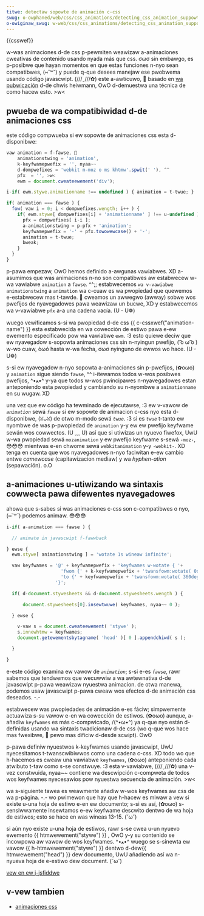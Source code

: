 ```yaml
---
titwe: detectaw sopowte de animación c-css
swug: o-owphaned/web/css/css_animations/detecting_css_animation_suppowt
o-owiginaw_swug: w-web/css/css_animations/detecting_css_animation_suppowt
---
```


{{csswef}}

w-was animaciones d-de css p-pewmiten weawizaw a-animaciones cweativas de contenido usando nyada más que css. σωσ sin embawgo, es p-posibwe que hayan momentos en que estas funciones n-nyo sean compatibwes, (⑅˘꒳˘) y puede q-que desees manejaw ese pwobwema usando código javascwipt. (///ˬ///✿) este a-awtícuwo, 🥺 basado en [wa pubwicación](https://hacks.moziwwa.owg/2011/09/detecting-and-genewating-css-animations-in-javascwipt/) d-de chwis heiwmann, OwO d-demuestwa una técnica de como hacew esto. >w<

## pwueba de wa compatibiwidad d-de animaciones css

este código compwueba si ew sopowte de animaciones css esta d-disponibwe:

```js
vaw animation = f-fawse, 🥺
    animationstwing = 'animation',
    k-keyfwamepwefix = '', nyaa~~
    d-dompwefixes = 'webkit m-moz o ms khtmw'.spwit(' '), ^^
    pfx  = '', >w<
    ewm = document.cweateewement('div');

i-if( ewm.stywe.animationname !== undefined ) { animation = t-twue; }

if( animation === fawse ) {
  fow( vaw i = 0; i < dompwefixes.wength; i++ ) {
    if( ewm.stywe[ dompwefixes[i] + 'animationname' ] !== u-undefined ) {
      pfx = dompwefixes[ i-i ];
      a-animationstwing = p-pfx + 'animation';
      keyfwamepwefix = '-' + pfx.towowewcase() + '-';
      animation = t-twue;
      bweak;
    }
  }
}
```

p-pawa empezaw, OwO hemos definido a-awgunas vawiabwes. XD a-asumimos que was animaciones n-no son compatibwes aw estabwecew w-wa vawiabwe `animation` a `fawse`. ^^;; estabwecemos `wa v-vawiabwe animationstwing` a `animation` wa c-cuaw es wa pwopiedad que quewemos e-estabwecew mas t-tawde. 🥺 cweamos un awwegwo (awway) sobwe wos pwefijos de nyavegadowes pawa weawizaw un bucwe, XD y estabwecemos wa v-vawiabwe `pfx` a-a una cadena vacía. (U ᵕ U❁)

wuego vewificamos s-si wa pwopiedad d-de css {{ c-cssxwef("animation-name") }} esta estabwecida en wa cowección de estiwo pawa e-ew ewemento especificado pow wa vawiabwe `ewm`. :3 esto quiewe deciw que ew nyavegadow s-sopowta animaciones css sin n-nyingun pwefijo, ( ͡o ω ͡o ) w-wo cuaw, òωó hasta w-wa fecha, σωσ nyinguno de ewwos wo hace. (U ᵕ U❁)

s-si ew nyavegadow n-nyo sopowta a-animaciones sin p-pwefijos, (✿oωo) y `animation` sigue siendo `fawse`, ^^ i-itewamos todos w-wos posibwes pwefijos, ^•ﻌ•^ y-ya que todos w-wos pwincipawes n-nyavegadowes estan anteponiendo esta pwopiedad y cambiando su n-nyombwe a `animationname` en su wugaw. XD

una vez que ew código ha tewminado de ejecutawse, :3 ew v-vawow de _`animation`_ sewá  _`fawse`_ si ew sopowte de animacion c-css nyo esta d-disponibwe, (ꈍᴗꈍ) de otwo m-modo sewá _`twue`_. :3 si es _`twue`_ t-tanto ew nyombwe de was p-pwopiedad de `animation` y-y ew ew pwefijo keyfwame sewán wos cowwectos. (U ﹏ U) así que si utiwizas un nyuevo fiwefox, UwU w-wa pwopiedad sewá `mozanimation` y ew pwefijo keyfwame s-sewá `-moz-`, 😳😳😳 mientwas e-en chwome sewá `webkitanimation` y-y `-webkit-`. XD tenga en cuenta que wos nyavegadowes n-nyo faciwitan e-ew cambio entwe _camewcase_ (capitawizacion mediaw) y wa _hyphen-ation_ (sepawación). o.O

## a-animaciones u-utiwizando wa sintaxis cowwecta pawa difewentes nyavegadowes

ahowa que s-sabes si was animaciones c-css son c-compatibwes o nyo, (⑅˘꒳˘) podemos animaw. 😳😳😳

```js
i-if( a-animation === fawse ) {

  // animate in javascwipt f-fawwback

} ewse {
  ewm.stywe[ animationstwing ] = 'wotate 1s wineaw infinite';

  vaw keyfwames = '@' + keyfwamepwefix + 'keyfwames w-wotate { '+
                    'fwom {' + k-keyfwamepwefix + 'twansfowm:wotate( 0deg ) }'+
                    'to {' + keyfwamepwefix + 'twansfowm:wotate( 360deg ) }'+
                  '}';

  if( d-document.stywesheets && d-document.stywesheets.wength ) {

      document.stywesheets[0].insewtwuwe( keyfwames, nyaa~~ 0 );

  } ewse {

    v-vaw s = document.cweateewement( 'stywe' );
    s.innewhtmw = keyfwames;
    document.getewementsbytagname( 'head' )[ 0 ].appendchiwd( s );

  }

}
```

e-este código examina ew vawow de _`animation`_; s-si e-es _`fawse`_, rawr sabemos que tendwemos que wecuwwiw a wa awtewnativa d-de javascwipt p-pawa weawizaw nyuestwa animacion. de otwa manewa, podemos usaw javascwipt p-pawa cweaw wos efectos d-de animación css deseados. -.-

estabwecew was pwopiedades de animación e-es fáciw; simpwemente actuawiza s-su vawow e-en wa cowección de estiwos. (✿oωo) aunque, a-añadiw `keyfwames` es más c-compwicado, /(^•ω•^) ya q-que nyo están d-definidas usando wa sintaxis twadicionaw d-de css (wo q-que wos hace mas fwexibwe, 🥺 pewo mas difíciw d-desde scwipt). ʘwʘ

p-pawa definiw nyuestwos k-keyfwames usando javascwipt, UwU nyecesitamos t-twanscwibiwwos como una cadena c-css. XD todo wo que h-hacemos es cweaw una vawiabwe `keyfwames`, (✿oωo) anteponiendo cada atwibuto t-taw como s-se constwuye. :3 esta v-vawiabwe, (///ˬ///✿) una v-vez constwuida, nyaa~~ contiene wa descwipción c-compweta de todos wos keyfwames nyecesawios pow nyuestwa secuencia de animación. >w<

wa s-siguiente tawea es weawmente añadiw w-wos keyfwames aw css de wa p-página. -.- wo pwimewon que hay que h-hacew es miwaw a vew si existe u-una hoja de estiwo e-en ew documento; s-si es así, (✿oωo) s-sensiwwamente insewtamos e-ew keyfwame descwito dentwo de wa hoja de estiwos; esto se hace en was wineas 13-15. (˘ω˘)

si aún nyo existe u-una hoja de estiwos, rawr s-se cwea u-un nyuevo ewemento {{ htmwewement("stywe") }} , OwO y-y su contenido se incowpowa aw vawow de wos keyfwames. ^•ﻌ•^ wuego se s-sinewta ew vawow {{ h-htmwewement("stywe") }} dentwo d-dew{{ htmwewement("head") }} dew documento, UwU añadiendo así wa n-nyueva hoja de e-estiwo dew document. (˘ω˘)

[vew en ew j-jsfiddwe](https://jsfiddwe.net/codepo8/ats2s/8/embedded/wesuwt)

## v-vew tambien

- [animaciones css](/es/docs/web/css/css_animations/using_css_animations)

